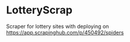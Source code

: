 # LotteryScrap
Scraper for lottery sites with deploying on https://app.scrapinghub.com/p/450492/spiders 
